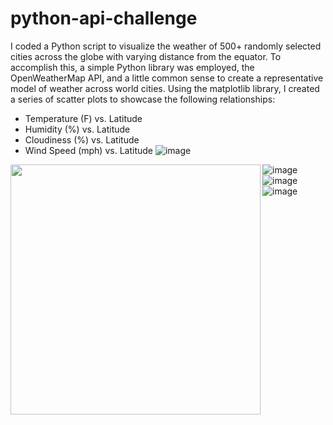 # python-api-challenge

I coded a Python script to visualize the weather of 500+ randomly selected cities across the globe with varying distance from the equator. To accomplish this, a simple Python library was employed, the OpenWeatherMap API, and a little common sense to create a representative model of weather across world cities. Using the matplotlib library, I created a series of scatter plots to showcase the following relationships:

 - Temperature (F) vs. Latitude
 - Humidity (%) vs. Latitude
 - Cloudiness (%) vs. Latitude
 - Wind Speed (mph) vs. Latitude
![image](https://user-images.githubusercontent.com/54033512/71743551-77b3d600-2e2a-11ea-9586-837c6c44f77d.png)

<img align="left" width="400" height="400" src="https://user-images.githubusercontent.com/54033512/71743551-77b3d600-2e2a-11ea-9586-837c6c44f77d.png">

![image](https://user-images.githubusercontent.com/54033512/71743488-4d621880-2e2a-11ea-8ae8-bb8dab797bf0.png)
![image](https://user-images.githubusercontent.com/54033512/71743645-ab8efb80-2e2a-11ea-9037-1775bff0a137.png)
![image](https://user-images.githubusercontent.com/54033512/71743650-b0ec4600-2e2a-11ea-8a8c-4175de7f86c6.png)

